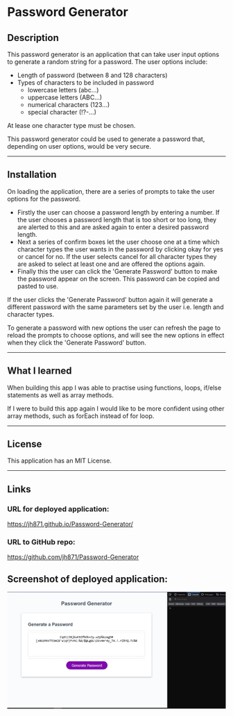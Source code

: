 # Password Generator

## Description

This password generator is an application that can take user input options to generate a random string for a password.
The user options include:
* Length of password (between 8 and 128 characters) 
* Types of characters to be included in password 
    * lowercase letters (abc...)
    * uppercase letters (ABC...)
    * numerical characters (123...)
    * special character (!?-...)

At lease one character type must be chosen.

This password generator could be used to generate a password that, depending on user options, would be very secure.



-----
## Installation

On loading the application, there are a series of prompts to take the user options for the password.

* Firstly the user can choose a password length by entering a number. If the user chooses a password length that is too short or too long, they are alerted to this and are asked again to enter a desired password length.
* Next a series of confirm boxes let the user choose one at a time which character types the user wants in the password by clicking okay for yes or cancel for no. If the user selects cancel for all character types they are asked to select at least one and are offered the options again.
* Finally this the user can click the 'Generate Password' button to make the password appear on the screen. This password can be copied and pasted to use.

If the user clicks the 'Generate Password' button again it will generate a different password with the same parameters set by the user i.e. length and character types.

To generate a password with new options the user can refresh the page to reload the prompts to choose options, and will see the new options in effect when they click the 'Generate Password' button.


-----
## What I learned

When building this app I was able to practise using functions, loops, if/else statements as well as array methods. 

If I were to build this app again I would like to be more confident using other array methods, such as forEach instead of for loop.


-----
## License

This application has an MIT License.


-----
## Links

### URL for deployed application:
https://jh871.github.io/Password-Generator/


### URL to GitHub repo:
https://github.com/jh871/Password-Generator



## Screenshot of deployed application:
![Screenshot of password generator](assets/ScreenshotforPasswordGenerator.png)